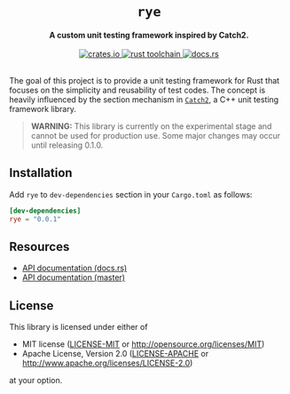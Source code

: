 <h1 align="center">
  <code>rye</code>
</h1>
<div align="center">
  <strong>
    A custom unit testing framework inspired by Catch2.
  </strong>
</div>

<br />

<div align="center">
  <a href="https://crates.io/crates/rye">
    <img src="https://img.shields.io/crates/v/rye.svg?style=flat-square"
         alt="crates.io"
    />
  </a>
  <a href="https://blog.rust-lang.org/2019/12/19/Rust-1.40.0.html">
    <img src="https://img.shields.io/badge/rust-1.40.0-gray?style=flat-square"
         alt="rust toolchain"
    />
  </a>
  <a href="https://docs.rs/rye">
    <img src="https://img.shields.io/badge/docs-latest-blue.svg?style=flat-square"
         alt="docs.rs" />
  </a>
</div>

<br />

The goal of this project is to provide a unit testing framework for Rust that focuses on the simplicity and
reusability of test codes.
The concept is heavily influenced by the section mechanism in [`Catch2`](https://github.com/catchorg/Catch2),
a C++ unit testing framework library.

> **WARNING:** This library is currently on the experimental stage and cannot be used for production use.
> Some major changes may occur until releasing 0.1.0.

## Installation

Add `rye` to `dev-dependencies` section in your `Cargo.toml` as follows:

```toml
[dev-dependencies]
rye = "0.0.1"
```

## Resources

* [API documentation (docs.rs)](https://docs.rs/rye)
* [API documentation (master)](https://ubnt-intrepid.github.io/rye/rye/index.html)

## License

This library is licensed under either of

* MIT license ([LICENSE-MIT](LICENSE-MIT) or http://opensource.org/licenses/MIT)
* Apache License, Version 2.0 ([LICENSE-APACHE](LICENSE-APACHE) or http://www.apache.org/licenses/LICENSE-2.0)

at your option.
